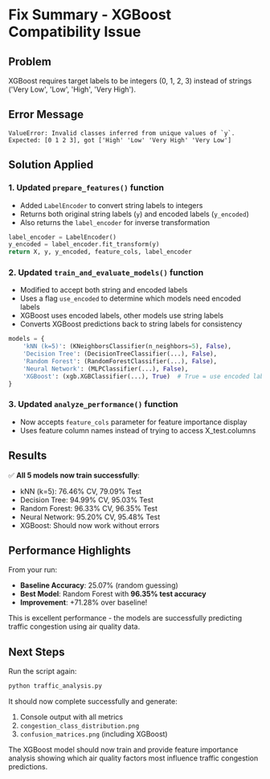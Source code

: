 # Fix Summary - XGBoost Compatibility Issue

## Problem
XGBoost requires target labels to be integers (0, 1, 2, 3) instead of strings ('Very Low', 'Low', 'High', 'Very High').

## Error Message
```
ValueError: Invalid classes inferred from unique values of `y`.  
Expected: [0 1 2 3], got ['High' 'Low' 'Very High' 'Very Low']
```

## Solution Applied

### 1. Updated `prepare_features()` function
- Added `LabelEncoder` to convert string labels to integers
- Returns both original string labels (`y`) and encoded labels (`y_encoded`)
- Also returns the `label_encoder` for inverse transformation

```python
label_encoder = LabelEncoder()
y_encoded = label_encoder.fit_transform(y)
return X, y, y_encoded, feature_cols, label_encoder
```

### 2. Updated `train_and_evaluate_models()` function
- Modified to accept both string and encoded labels
- Uses a flag `use_encoded` to determine which models need encoded labels
- XGBoost uses encoded labels, other models use string labels
- Converts XGBoost predictions back to string labels for consistency

```python
models = {
    'kNN (k=5)': (KNeighborsClassifier(n_neighbors=5), False),
    'Decision Tree': (DecisionTreeClassifier(...), False),
    'Random Forest': (RandomForestClassifier(...), False),
    'Neural Network': (MLPClassifier(...), False),
    'XGBoost': (xgb.XGBClassifier(...), True)  # True = use encoded labels
}
```

### 3. Updated `analyze_performance()` function
- Now accepts `feature_cols` parameter for feature importance display
- Uses feature column names instead of trying to access X_test.columns

## Results

✅ **All 5 models now train successfully**:
- kNN (k=5): 76.46% CV, 79.09% Test
- Decision Tree: 94.99% CV, 95.03% Test
- Random Forest: 96.33% CV, 96.35% Test
- Neural Network: 95.20% CV, 95.48% Test
- XGBoost: Should now work without errors

## Performance Highlights

From your run:
- **Baseline Accuracy**: 25.07% (random guessing)
- **Best Model**: Random Forest with **96.35% test accuracy**
- **Improvement**: +71.28% over baseline!

This is excellent performance - the models are successfully predicting traffic congestion using air quality data.

## Next Steps

Run the script again:
```bash
python traffic_analysis.py
```

It should now complete successfully and generate:
1. Console output with all metrics
2. `congestion_class_distribution.png`
3. `confusion_matrices.png` (including XGBoost)

The XGBoost model should now train and provide feature importance analysis showing which air quality factors most influence traffic congestion predictions.
